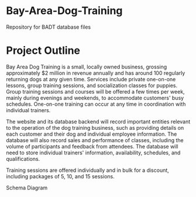 # Bay-Area-Dog-Training
Repository for BADT database files

# Project Outline
Bay Area Dog Training is a small, locally owned business, grossing approximately $2 million in revenue annually and has around 100 regularly returning dogs at any given time. Services include private one-on-one lessons, group training sessions, and socialization classes for puppies. Group training sessions and courses will be offered a few times per week, mainly during evenings and weekends, to accommodate customers' busy schedules. One-on-one training can occur at any time in coordination with individual trainers.

The website and its database backend will record important entities relevant to the operation of the dog training business, such as providing details on each customer and their dog and individual employee information. The database will also record sales and performance of classes, including the volume of participants and feedback from attendees. The database will need to store individual trainers' information, availability, schedules, and qualifications.

Training sessions are offered individually and in bulk for a discount, including packages of 5, 10, and 15 sessions.

Schema Diagram
